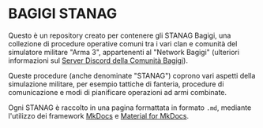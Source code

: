 # BAGIGI STANAG

Questo è un repository creato per contenere gli STANAG Bagigi, una collezione di procedure operative comuni tra i vari clan e comunità del simulatore militare "Arma 3", appartenenti al "Network Bagigi" (ulteriori informazioni sul [Server Discord della Comunità Bagigi](https://discord.gg/vzJGTCaJxb)).

Queste procedure (anche denominate "STANAG") coprono vari aspetti della simulazione militare, per esempio tattiche di fanteria, procedure di comunicazione e modi di pianificare operazioni ad armi combinate.

Ogni STANAG è raccolto in una pagina formattata in formato `.md`, mediante l'utilizzo dei framework [MkDocs](https://www.mkdocs.org/) e [Material for MkDocs](https://squidfunk.github.io/mkdocs-material/).
